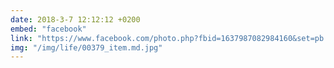 ```yaml
---
date: 2018-3-7 12:12:12 +0200
embed: "facebook"
link: "https://www.facebook.com/photo.php?fbid=1637987082984160&set=pb.100003186531392.-2207520000.1522760088.&type=3&theater"
img: "/img/life/00379_item.md.jpg"
---
```

